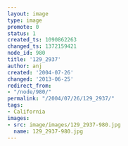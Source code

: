 ```yaml
---
layout: image
type: image
promote: 0
status: 1
created_ts: 1090862263
changed_ts: 1372159421
node_id: 980
title: '129_2937'
author: anj
created: '2004-07-26'
changed: '2013-06-25'
redirect_from:
- "/node/980/"
permalink: "/2004/07/26/129_2937/"
tags:
- California
images:
- src: image/images/129_2937-980.jpg
  name: 129_2937-980.jpg
---
```


